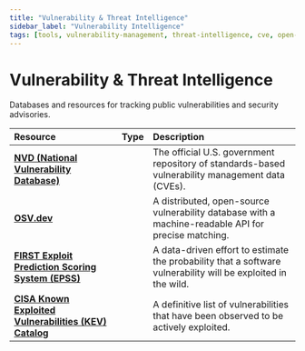 ```yaml
---
title: "Vulnerability & Threat Intelligence"
sidebar_label: "Vulnerability Intelligence"
tags: [tools, vulnerability-management, threat-intelligence, cve, open-source]
---
```

# Vulnerability & Threat Intelligence

Databases and resources for tracking public vulnerabilities and security advisories.

| Resource | Type | Description |
| :--- | :--: | :---------- |
| [**NVD (National Vulnerability Database)**](https://nvd.nist.gov/) | <i class="fa-solid fa-code-branch"></i> | The official U.S. government repository of standards-based vulnerability management data (CVEs). |
| [**OSV.dev**](https://osv.dev/) | <i class="fa-solid fa-code-branch"></i> | A distributed, open-source vulnerability database with a machine-readable API for precise matching. |
| [**FIRST Exploit Prediction Scoring System (EPSS)**](https://www.first.org/epss/) | <i class="fa-solid fa-code-branch"></i> | A data-driven effort to estimate the probability that a software vulnerability will be exploited in the wild. |
| [**CISA Known Exploited Vulnerabilities (KEV) Catalog**](https://www.cisa.gov/known-exploited-vulnerabilities-catalog) | <i class="fa-solid fa-code-branch"></i> | A definitive list of vulnerabilities that have been observed to be actively exploited. | 